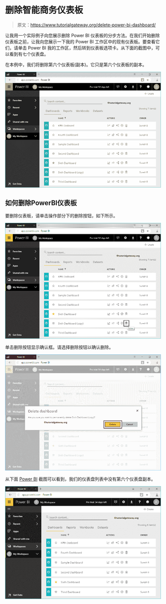 # 删除智能商务仪表板

> 原文：<https://www.tutorialgateway.org/delete-power-bi-dashboard/>

让我用一个实际例子向您展示删除 Power BI 仪表板的分步方法。在我们开始删除仪表板之前，让我向您展示一下我的 Power BI 工作区中的现有仪表板。要查看它们，请单击 Power BI 我的工作区，然后转到仪表板选项卡。从下面的截图中，可以看到有七个仪表盘。

在本例中，我们将删除第六个仪表板(副本)。它只是第六个仪表板的副本。

![Delete Power BI Dashboard 1](img/47eabee95eb793ea6ba6c2909377aa76.png)

## 如何删除PowerBI仪表板

要删除仪表板，请单击操作部分下的删除按钮，如下所示。

![Delete Power BI Dashboard 2](img/cf10905443fbe6505ed4e950d4c65f4d.png)

单击删除按钮显示确认框。请选择删除按钮以确认删除。

![Delete Power BI Dashboard 3](img/19f82a8c8a25f9c6de1d869f8a66d058.png)

从下面 [Power BI](https://www.tutorialgateway.org/power-bi-tutorial/) 截图可以看到，我们的仪表盘列表中没有第六个仪表盘副本。

![Delete Power BI Dashboard 4](img/627f7e16b94432e20148cd2d8a6f0165.png)